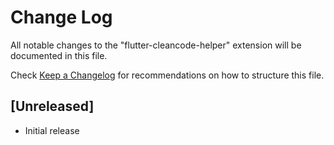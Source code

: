 # Change Log

All notable changes to the "flutter-cleancode-helper" extension will be documented in this file.

Check [Keep a Changelog](http://keepachangelog.com/) for recommendations on how to structure this file.

## [Unreleased]

- Initial release